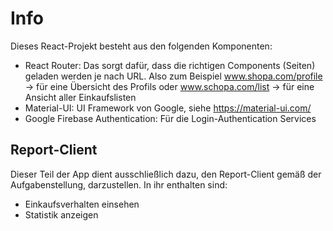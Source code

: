 # Info

Dieses React-Projekt besteht aus den folgenden Komponenten: 

- React Router: Das sorgt dafür, dass die richtigen Components (Seiten) geladen werden je nach URL. Also zum Beispiel www.shopa.com/profile -> für eine Übersicht des Profils oder www.schopa.com/list -> für eine Ansicht aller Einkaufslisten
- Material-UI: UI Framework von Google, siehe https://material-ui.com/
- Google Firebase Authentication: Für die Login-Authentication Services

## Report-Client
Dieser Teil der App dient ausschließlich dazu, den Report-Client gemäß der Aufgabenstellung, darzustellen.
In ihr enthalten sind:
- Einkaufsverhalten einsehen
- Statistik anzeigen